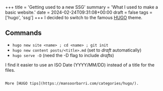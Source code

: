 +++
title = 'Getting used to a new SSG'
summary = 'What I used to make a basic website.'
date = 2024-02-24T09:31:08+00:00
draft = false
tags = ['hugo', 'ssg']
+++
I decided to switch to the famous [HUGO](https://gohugo.io/) theme.

## Commands
- `hugo new site <name> ; cd <name> ; git init`
- `hugo new content posts/<title>.md` (set to *draft* automatically)
- `hugo serve -D` (need the -D flag to include *drafts*)

I find it easier to use an ISO Date (YYYY/MM/DD) instead of a title for the files.
```

More [HUGO tips](https://mansoorbarri.com/categories/hugo/).
